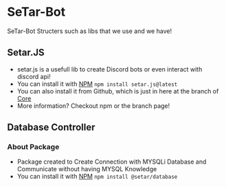 # SeTar-Bot
SeTar-Bot Structers such as libs that we use and we have!

## Setar.JS
 - setar.js is a usefull lib to create Discord bots or even interact with discord api!
 - You can install it with [NPM](https://www.npmjs.com/package/setar.js) `npm install setar.js@latest`
 - You can also install it from Github, which is just in here at the branch of [Core](https://github.com/SeTar-Bot/SeTar-Bot/tree/core)
 - More information? Checkout npm or the branch page!

## Database Controller

### About Package
 - Package created to Create Connection with MYSQLi Database and Communicate without having MYSQL Knowledge
 - You can install it with [NPM](https://www.npmjs.com/package/@setar/database) `npm install @setar/database`
